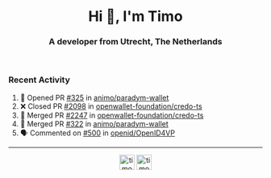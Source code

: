 <h1 align="center">Hi 👋, I'm Timo</h1>
<h3 align="center">A developer from Utrecht, The Netherlands</h3>
<br/>
<!-- https://github.com/rahuldkjain/github-profile-readme-generator --!>

<!--  <p align="left"><img src="https://github-readme-stats.vercel.app/api?username=timoglastra&show_icons=true&count_private=true&" alt="timoglastra" /></p> --!>

<!--
Github language stats
<p align="left"><img src="https://github-readme-stats.vercel.app/api/top-langs/?username=timoglastra&layout=compact" alt="timoglastra" /><p>
-->

<!-- Codestats language stats -->
<!-- <p align="left"><img src="https://codestats-readme.vercel.app/api/top-langs/?username=timoglastra&layout=compact&language_count=12" alt="timoglastra" /><p>    --!>
  
<h3>Recent Activity</h3>

<!--START_SECTION:activity-->
1. 💪 Opened PR [#325](https://github.com/animo/paradym-wallet/pull/325) in [animo/paradym-wallet](https://github.com/animo/paradym-wallet)
2. ❌ Closed PR [#2098](https://github.com/openwallet-foundation/credo-ts/pull/2098) in [openwallet-foundation/credo-ts](https://github.com/openwallet-foundation/credo-ts)
3. 🎉 Merged PR [#2247](https://github.com/openwallet-foundation/credo-ts/pull/2247) in [openwallet-foundation/credo-ts](https://github.com/openwallet-foundation/credo-ts)
4. 🎉 Merged PR [#322](https://github.com/animo/paradym-wallet/pull/322) in [animo/paradym-wallet](https://github.com/animo/paradym-wallet)
5. 🗣 Commented on [#500](https://github.com/openid/OpenID4VP/pull/500#issuecomment-2781378109) in [openid/OpenID4VP](https://github.com/openid/OpenID4VP)
<!--END_SECTION:activity-->

---

<p align="center">
<a href="https://twitter.com/timoglastra" target="blank"><img align="center" src="https://cdn.jsdelivr.net/npm/simple-icons@3.0.1/icons/twitter.svg" alt="timoglastra" height="30" width="30" /></a>
<a href="https://linkedin.com/in/timoglastra" target="blank"><img align="center" src="https://cdn.jsdelivr.net/npm/simple-icons@3.0.1/icons/linkedin.svg" alt="timoglastra" height="30" width="30" /></a>
</p>




